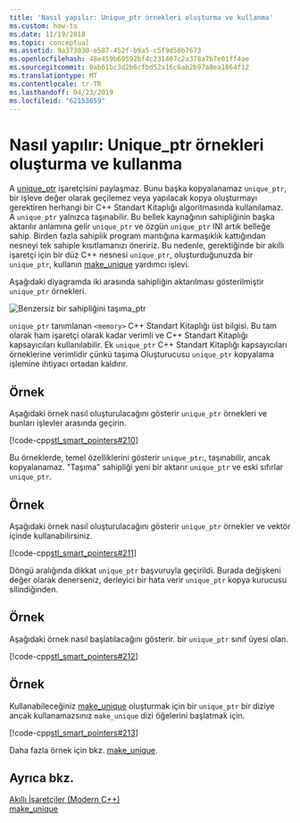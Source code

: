```yaml
---
title: 'Nasıl yapılır: Unique_ptr örnekleri oluşturma ve kullanma'
ms.custom: how-to
ms.date: 11/19/2018
ms.topic: conceptual
ms.assetid: 9a373030-e587-452f-b9a5-c5f9d58b7673
ms.openlocfilehash: 48e459b69592bf4c231407c2a378a7b7e01ff4ae
ms.sourcegitcommit: 0ab61bc3d2b6cfbd52a16c6ab2b97a8ea1864f12
ms.translationtype: MT
ms.contentlocale: tr-TR
ms.lasthandoff: 04/23/2019
ms.locfileid: "62153659"
---
```

# <a name="how-to-create-and-use-uniqueptr-instances"></a>Nasıl yapılır: Unique_ptr örnekleri oluşturma ve kullanma

A [unique_ptr](../standard-library/unique-ptr-class.md) işaretçisini paylaşmaz. Bunu başka kopyalanamaz `unique_ptr`, bir işleve değer olarak geçilemez veya yapılacak kopya oluşturmayı gerektiren herhangi bir C++ Standart Kitaplığı algoritmasında kullanılamaz. A `unique_ptr` yalnızca taşınabilir. Bu bellek kaynağının sahipliğinin başka aktarılır anlamına gelir `unique_ptr` ve özgün `unique_ptr` INI artık belleğe sahip. Birden fazla sahiplik program mantığına karmaşıklık kattığından nesneyi tek sahiple kısıtlamanızı öneririz. Bu nedenle, gerektiğinde bir akıllı işaretçi için bir düz C++ nesnesi `unique_ptr`, oluşturduğunuzda bir `unique_ptr`, kullanın [make_unique](../standard-library/memory-functions.md#make_unique) yardımcı işlevi.

Aşağıdaki diyagramda iki arasında sahipliğin aktarılması gösterilmiştir `unique_ptr` örnekleri.

![Benzersiz bir sahipliğini taşıma&#95;ptr](../cpp/media/unique_ptr.png "sahipliğini benzersiz bir taşıma&#95;ptr")

`unique_ptr` tanımlanan `<memory>` C++ Standart Kitaplığı üst bilgisi. Bu tam olarak ham işaretçi olarak kadar verimli ve C++ Standart Kitaplığı kapsayıcıları kullanılabilir. Ek `unique_ptr` C++ Standart Kitaplığı kapsayıcıları örneklerine verimlidir çünkü taşıma Oluşturucusu `unique_ptr` kopyalama işlemine ihtiyacı ortadan kaldırır.

## <a name="example"></a>Örnek

Aşağıdaki örnek nasıl oluşturulacağını gösterir `unique_ptr` örnekleri ve bunları işlevler arasında geçirin.

[!code-cpp[stl_smart_pointers#210](../cpp/codesnippet/CPP/how-to-create-and-use-unique-ptr-instances_1.cpp)]

Bu örneklerde, temel özelliklerini gösterir `unique_ptr`:, taşınabilir, ancak kopyalanamaz. "Taşıma" sahipliği yeni bir aktarır `unique_ptr` ve eski sıfırlar `unique_ptr`.

## <a name="example"></a>Örnek

Aşağıdaki örnek nasıl oluşturulacağını gösterir `unique_ptr` örnekler ve vektör içinde kullanabilirsiniz.

[!code-cpp[stl_smart_pointers#211](../cpp/codesnippet/CPP/how-to-create-and-use-unique-ptr-instances_2.cpp)]

Döngü aralığında dikkat `unique_ptr` başvuruyla geçirildi. Burada değişkeni değer olarak denerseniz, derleyici bir hata verir `unique_ptr` kopya kurucusu silindiğinden.

## <a name="example"></a>Örnek

Aşağıdaki örnek nasıl başlatılacağını gösterir. bir `unique_ptr` sınıf üyesi olan.

[!code-cpp[stl_smart_pointers#212](../cpp/codesnippet/CPP/how-to-create-and-use-unique-ptr-instances_3.cpp)]

## <a name="example"></a>Örnek

Kullanabileceğiniz [make_unique](../standard-library/memory-functions.md#make_unique) oluşturmak için bir `unique_ptr` bir diziye ancak kullanamazsınız `make_unique` dizi öğelerini başlatmak için.

[!code-cpp[stl_smart_pointers#213](../cpp/codesnippet/CPP/how-to-create-and-use-unique-ptr-instances_4.cpp)]

Daha fazla örnek için bkz. [make_unique](../standard-library/memory-functions.md#make_unique).

## <a name="see-also"></a>Ayrıca bkz.

[Akıllı İşaretçiler (Modern C++)](../cpp/smart-pointers-modern-cpp.md)<br/>
[make_unique](../standard-library/memory-functions.md#make_unique)
